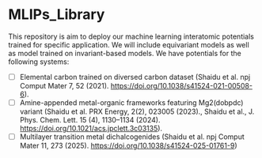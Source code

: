 # MLIPs_Library
This repository is aim to deploy our machine learning interatomic potentials trained for specific application. 
We will include equivariant models as well as model trained on invariant-based models. We have potentials for the following systems:

- [ ] Elemental carbon trained on diversed carbon dataset (Shaidu et al. npj Comput Mater 7, 52 (2021). https://doi.org/10.1038/s41524-021-00508-6).
- [ ] Amine-appended metal-organic frameworks featuring Mg2(dobpdc) variant (Shaidu et al. PRX Energy, 2(2), 023005 (2023)., Shaidu et al., J. Phys. Chem. Lett. 15 (4), 1130–1134 (2024). https://doi.org/10.1021/acs.jpclett.3c03135).
- [ ] Multilayer transition metal dichalcogenides (Shaidu et al. npj Comput Mater 11, 273 (2025). https://doi.org/10.1038/s41524-025-01761-9)

